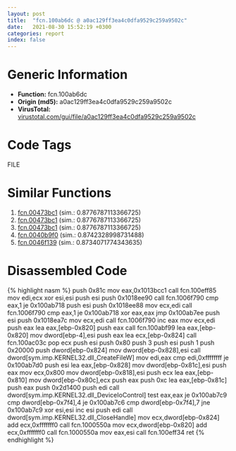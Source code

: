 ```yaml
---
layout: post
title:  "fcn.100ab6dc @ a0ac129ff3ea4c0dfa9529c259a9502c"
date:   2021-08-30 15:52:19 +0300
categories: report
index: false
---
```


# Generic Information
- **Function:** fcn.100ab6dc
- **Origin (md5):** a0ac129ff3ea4c0dfa9529c259a9502c
- **VirusTotal:** [virustotal.com/gui/file/a0ac129ff3ea4c0dfa9529c259a9502c][virustotal_ref]

# Code Tags
<span class="tag" id="FILE">FILE</span>


# Similar Functions

1. [fcn.00473bc1][similar_1_ref] (sim.: 0.8776787113366725)
2. [fcn.00473bc1][similar_2_ref] (sim.: 0.8776787113366725)
3. [fcn.00473bc1][similar_3_ref] (sim.: 0.8776787113366725)
4. [fcn.0040b9f0][similar_4_ref] (sim.: 0.8742328998731488)
5. [fcn.0046f139][similar_5_ref] (sim.: 0.8734071774343635)


# Disassembled Code

{% highlight nasm %}
push 0x81c
mov eax,0x1013bcc1
call fcn.100eff85
mov edi,ecx
xor esi,esi
push esi
push 0x1018ee90
call fcn.1006f790
cmp eax,1
je 0x100ab718
push esi
push 0x1018ee88
mov ecx,edi
call fcn.1006f790
cmp eax,1
je 0x100ab718
xor eax,eax
jmp 0x100ab7ee
push esi
push 0x1018ea7c
mov ecx,edi
call fcn.1006f790
inc eax
mov ecx,edi
push eax
lea eax,[ebp-0x820]
push eax
call fcn.100abf99
lea eax,[ebp-0x820]
mov dword[ebp-4],esi
push eax
lea ecx,[ebp-0x824]
call fcn.100ac03c
pop ecx
push esi
push 0x80
push 3
push esi
push 1
push 0x20000
push dword[ebp-0x824]
mov dword[ebp-0x828],esi
call dword[sym.imp.KERNEL32.dll_CreateFileW]
mov edi,eax
cmp edi,0xffffffff
je 0x100ab7d0
push esi
lea eax,[ebp-0x828]
mov dword[ebp-0x81c],esi
push eax
mov ecx,0x800
mov dword[ebp-0x818],esi
push ecx
lea eax,[ebp-0x810]
mov dword[ebp-0x80c],ecx
push eax
push 0xc
lea eax,[ebp-0x81c]
push eax
push 0x2d1400
push edi
call dword[sym.imp.KERNEL32.dll_DeviceIoControl]
test eax,eax
je 0x100ab7c9
cmp dword[ebp-0x7f4],4
je 0x100ab7c6
cmp dword[ebp-0x7f4],7
jne 0x100ab7c9
xor esi,esi
inc esi
push edi
call dword[sym.imp.KERNEL32.dll_CloseHandle]
mov ecx,dword[ebp-0x824]
add ecx,0xfffffff0
call fcn.1000550a
mov ecx,dword[ebp-0x820]
add ecx,0xfffffff0
call fcn.1000550a
mov eax,esi
call fcn.100eff34
ret
{% endhighlight %}


[similar_1_ref]: /report/fcn.00473bc1@152885a790b99953ce23874f0947b7bd
[similar_2_ref]: /report/fcn.00473bc1@912f1d013a0d6151bc7a7cef6da1b2a0
[similar_3_ref]: /report/fcn.00473bc1@fb9b7d22bc1c143ac66b0575cbdd088d
[similar_4_ref]: /report/fcn.0040b9f0@418e0921f3a9bd4f5bc0dcc59623b5a1
[similar_5_ref]: /report/fcn.0046f139@27ac6b5c7fa1ad11790cdc733c25a701
[virustotal_ref]: https://www.virustotal.com/gui/file/a0ac129ff3ea4c0dfa9529c259a9502c
